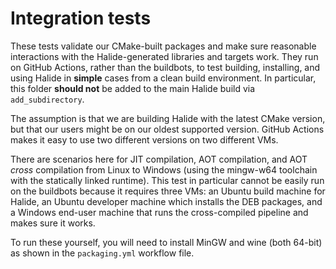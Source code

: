 # Integration tests

These tests validate our CMake-built packages and make sure reasonable
interactions with the Halide-generated libraries and targets work. They run on
GitHub Actions, rather than the buildbots, to test building, installing, and
using Halide in **simple** cases from a clean build environment. In particular,
this folder **should not** be added to the main Halide build
via `add_subdirectory`.

The assumption is that we are building Halide with the latest CMake version, but
that our users might be on our oldest supported version. GitHub Actions makes it
easy to use two different versions on two different VMs.

There are scenarios here for JIT compilation, AOT compilation, and AOT _cross_
compilation from Linux to Windows (using the mingw-w64 toolchain with the
statically linked runtime). This test in particular cannot be easily run on the
buildbots because it requires three VMs: an Ubuntu build machine for Halide, an
Ubuntu developer machine which installs the DEB packages, and a Windows end-user
machine that runs the cross-compiled pipeline and makes sure it works.

To run these yourself, you will need to install MinGW and wine (both 64-bit) as
shown in the `packaging.yml` workflow file.
